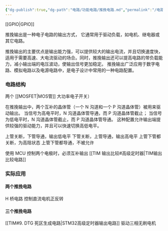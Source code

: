 ```yaml
---
{"dg-publish":true,"dg-path":"电路/功能电路/推挽电路.md","permalink":"/电路/功能电路/推挽电路/","dgPassFrontmatter":true,"noteIcon":"","created":"2024-05-21T15:20:28.280+08:00","updated":"2024-08-17T19:15:50.974+08:00"}
---
```


[[GPIO\|GPIO]]

推挽输出是一种电子电路的输出方式，
它通常用于驱动负载，如电机、继电器或其它电路。

推挽输出的主要优点是输出能力强，可以提供较大的输出电流，并且切换速度快，适用于需要高速、大电流驱动的场合。同时，推挽输出还可以提高电路的带负载能力，减小输出端的电压波动，使输出信号更加稳定。
推挽输出广泛应用于数字电路、模拟电路以及电源电路中，是电子设计中常用的一种电路配置。

### 电路结构
两个 [[MOSFET\|MOS管]] 大功率电子开关）

在推挽输出中，两个互补的晶体管（一个 N 沟道和一个 P 沟道晶体管）被用来驱动输出。
当信号为高电平时，N 沟道晶体管导通，而 P 沟道晶体管截止；
当信号为低电平时，N 沟道晶体管截止，而 P 沟道晶体管导通。
这种配置允许输出端提供较强的驱动能力，并且可以快速切换高低电平。

上管关断，下管导通，输出低电平
下管关断，上管导通，输出高电平
上管下管都关断，为高阻状态
上管下管都导通，不被允许

使用 MCU 控制两个电极时，必须互补输出
[[TIM 输出比较#高级定时器\|TIM输出比较电路]]


### 实际应用
#### 两个推挽电路
H 桥电路
控制直流电机正反转

#### 三个推挽电路
[[TIM#9. DTG 死区生成电路\|STM32高级定时器输出电路]]
驱动三相无刷电机

